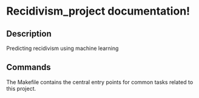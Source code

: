 # Recidivism_project documentation!

## Description

Predicting recidivism using machine learning

## Commands

The Makefile contains the central entry points for common tasks related to this project.

